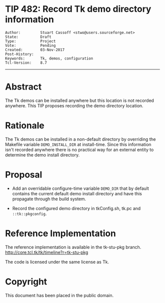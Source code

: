# TIP 482: Record Tk demo directory information
	Author:         Stuart Cassoff <stwo@users.sourceforge.net>
	State:          Draft
	Type:           Project
	Vote:           Pending
	Created:        03-Nov-2017
	Post-History:   
	Keywords:       Tk, demos, configuration
	Tcl-Version:    8.7
-----
# Abstract

The Tk demos can be installed anywhere but this location is not recorded anywhere.
This TIP proposes recording the demo directory location.

# Rationale

The Tk demos can be installed in a non-default directory
by overriding the Makefile variable `DEMO_INSTALL_DIR` at install-time.
Since this information isn't recorded anywhere
there is no practical way for an external entity
to determine the demo install directory.

# Proposal

* Add an overridable configure-time variable `DEMO_DIR`
that by default contains the current default demo install directory
and have this propagate through the build system.

* Record the configured demo directory in tkConfig.sh, tk.pc and `::tk::pkgconfig`.

# Reference Implementation

The reference implementation is available in the tk-stu-pkg branch. <http://core.tcl.tk/tk/timeline?r=tk-stu-pkg>

The code is licensed under the same license as Tk.

# Copyright

This document has been placed in the public domain.
